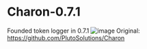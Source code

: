 # Charon-0.7.1
Founded token logger in 0.7.1
![image](https://user-images.githubusercontent.com/75604883/146202377-cdf8ccf3-1f93-472b-b011-0e69aa8081f9.png)
Original: https://github.com/PlutoSolutions/Charon
